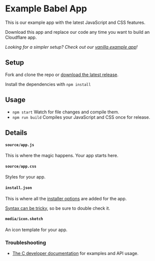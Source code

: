 # Example Babel App

This is our example app with the latest JavaScript and CSS features.

Download this app and replace our code any time you want to build an Cloudflare app.

_Looking for a simpler setup? Check out our [vanilla example app](https://github.com/CloudflareApps/ExampleApp)!_

## Setup

Fork and clone the repo or <a href="https://github.com/CloudflareApps/ExampleBabelApp/releases/latest" >download the latest release</a>.

Install the dependencies with `npm install`

## Usage

* `npm start` Watch for file changes and compile them.
* `npm run build` Compiles your JavaScript and CSS once for release.

## Details

#### `source/app.js`

This is where the magic happens. Your app starts here.

#### `source/app.css`

Styles for your app.

#### `install.json`

This is where all the <a href="https://www.cloudflare.com/apps/developer/docs/install-json">installer options</a> are added for the app.

<a href="http://install.json.is/">Syntax can be tricky</a>, so be sure to double check it.

#### `media/icon.sketch`

An icon template for your app.

### Troubleshooting

- <a href="https://www.cloudflare.com/apps/developer/docs/getting-started">The C developer documentation</a> for examples and API usage.
